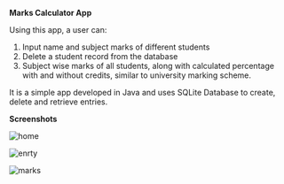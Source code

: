 <b>Marks Calculator App</b>

Using this app, a user can:
1. Input name and subject marks of different students
2. Delete a student record from the database
3. Subject wise marks of all students, along with calculated percentage with and without credits, similar to university marking scheme.


It is a simple app developed in Java and uses SQLite Database to create, delete and retrieve entries.

<b>Screenshots</b>

![home](https://github.com/Nishmitha2003/Student_Mark_Calculator/assets/125563752/560f6068-7f3a-45d4-988c-85e1b31f699b)

![enrty](https://github.com/Nishmitha2003/Student_Mark_Calculator/assets/125563752/b74f9826-099e-4d0b-aa88-7fdbfc098a94)

![marks](https://github.com/Nishmitha2003/Student_Mark_Calculator/assets/125563752/4cf6336a-10a4-400b-b16d-8fa13fb87099)
